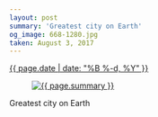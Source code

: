 ```yaml
---
layout: post
summary: 'Greatest city on Earth'
og_image: 668-1280.jpg
taken: August 3, 2017
---
```


<div class="post">
 <time>
  <a href="/668">
   {{ page.date | date: "%B %-d, %Y" }}
  </a>
 </time>
 <a href="/668">
  <figure data-taken="8/3/2017">
   <img alt="{{ page.summary }}" sizes="(min-width: 700px) 50vw, calc(100vw - 2rem)" src="{{ site.assets_url }}/668-640.jpg" srcset="{{ site.assets_url }}/668-320.jpg 320w, {{ site.assets_url }}/668-640.jpg 640w, {{ site.assets_url }}/668-960.jpg 960w, {{ site.assets_url }}/668-1280.jpg 1280w"/>
  </figure>
 </a>
 <span>
  Greatest city on Earth
 </span>
</div>
